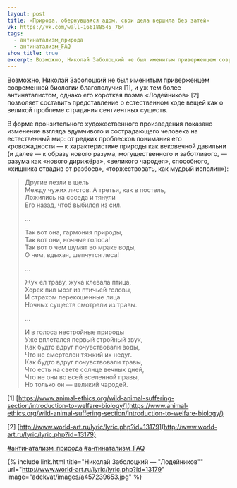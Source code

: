 ```yaml
---
layout: post
title: «Природа, обернувшаяся адом, свои дела вершила без затей»
vk: https://vk.com/wall-166188545_764
tags:
  - антинатализм_природа
  - антинатализм_FAQ
show_title: true
excerpt: Возможно, Николай Заболоцкий не был именитым приверженцем современной биологии благополучия [1], и уж тем более антинаталистом, однако его короткая поэма «Лодейников» [2] позволяет составить представление о естественном ходе вещей как о великой проблеме страдания сентиентных существ.
---
```

Возможно, Николай Заболоцкий не был именитым приверженцем современной биологии благополучия \[1\], и уж тем более антинаталистом, однако его короткая поэма «Лодейников» \[2\] позволяет составить представление о естественном ходе вещей как о великой проблеме страдания сентиентных существ.

В форме пронзительного художественного произведения показано изменение взгляда вдумчивого и сострадающего человека на естественный мир: от редких проблесков понимания его кровожадности — к характеристике природы как вековечной давильни (и далее — к образу нового разума, могущественного и заботливого, — разума как «нового дирижёра», «великого чародея», способного, «хищника отвадив от разбоев», «торжествовать, как мудрый исполин»):

> Другие лезли в щель<br>
> Между чужих листов. А третьи, как в постель,<br>
> Ложились на соседа и тянули<br>
> Его назад, чтоб выбился из сил.
>
> ...
>
> Так вот она, гармония природы,<br>
> Так вот они, ночные голоса!<br>
> Так вот о чем шумят во мраке воды,<br>
> О чем, вдыхая, шепчутся леса!
>
> ...
>
> Жук ел траву, жука клевала птица,<br>
> Хорек пил мозг из птичьей головы,<br>
> И страхом перекошенные лица<br>
> Ночных существ смотрели из травы.
>
> ...
>
> И в голоса нестройные природы<br>
> Уже вплетался первый стройный звук,<br>
> Как будто вдруг почувствовали воды,<br>
> Что не смертелен тяжкий их недуг.<br>
> Как будто вдруг почувствовали травы,<br>
> Что есть на свете солнце вечных дней,<br>
> Что не они во всей вселенной правы,<br>
> Но только он — великий чародей.

\[1\] [https://www.animal-ethics.org/wild-animal-suffering-section/introduction-to-welfare-biology/](https://www.animal-ethics.org/wild-animal-suffering-section/introduction-to-welfare-biology/)

\[2\] [http://www.world-art.ru/lyric/lyric.php?id=13179](http://www.world-art.ru/lyric/lyric.php?id=13179)

[#антинатализм_природа](poisk.html#антинатализм_природа)
[#антинатализм_FAQ](poisk.html#антинатализм_FAQ)

{% include link.html title="Николай Заболоцкий — \"Лодейников\"" url="http://www.world-art.ru/lyric/lyric.php?id=13179" image="adekvat/images/a457239653.jpg" %}
